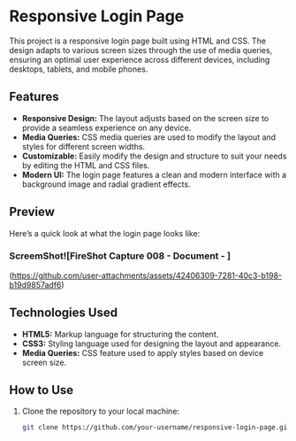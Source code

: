 # Responsive Login Page

This project is a responsive login page built using HTML and CSS. The design adapts to various screen sizes through the use of media queries, ensuring an optimal user experience across different devices, including desktops, tablets, and mobile phones.

## Features

- **Responsive Design:** The layout adjusts based on the screen size to provide a seamless experience on any device.
- **Media Queries:** CSS media queries are used to modify the layout and styles for different screen widths.
- **Customizable:** Easily modify the design and structure to suit your needs by editing the HTML and CSS files.
- **Modern UI:** The login page features a clean and modern interface with a background image and radial gradient effects.

## Preview

Here’s a quick look at what the login page looks like:

### ScreemShot![FireShot Capture 008 - Document - ]

(https://github.com/user-attachments/assets/42406309-7281-40c3-b198-b19d9857adf6)



## Technologies Used

- **HTML5:** Markup language for structuring the content.
- **CSS3:** Styling language used for designing the layout and appearance.
- **Media Queries:** CSS feature used to apply styles based on device screen size.

## How to Use

1. Clone the repository to your local machine:
   ```bash
   git clone https://github.com/your-username/responsive-login-page.git
